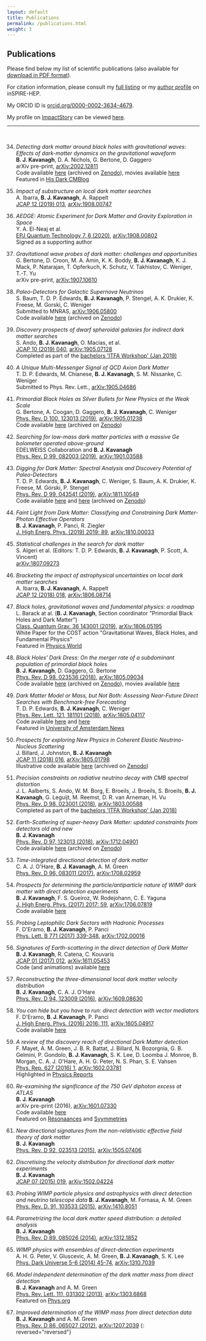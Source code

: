 ```yaml
---
layout: default
title: Publications
permalink: /publications.html
weight: 3
---
```


## Publications

Please find below my list of scientific publications (also available for [download in PDF format](/assets/BradleyKAVANAGH-PublicationList.pdf)). 

For citation information, please consult my [full listing](https://inspirehep.net/search?p=exactauthor%3AB.J.Kavanagh.1&sf=earliestdate) or my [author profile](http://inspirehep.net/author/profile/B.J.Kavanagh.1) on inSPIRE-HEP.

My ORCID ID is [orcid.org/0000-0002-3634-4679](https://orcid.org/0000-0002-3634-4679). 

My profile on [ImpactStory](https://impactstory.org/) can be viewed [here](https://impactstory.org/u/0000-0002-3634-4679).


*** 
<br>

34. *Detecting dark matter around black holes with gravitational waves: Effects of dark-matter dynamics on the gravitational waveform*  
**B. J. Kavanagh**, D. A. Nichols, G. Bertone, D. Gaggero  
arXiv pre-print, [arXiv:2002.12811](https://arxiv.org/abs/2002.12811)  
Code available [here](https://github.com/bradkav/HaloFeedback) (archived on [Zenodo](https://doi.org/10.5281/zenodo.3688812)), movies available [here](https://doi.org/10.6084/m9.figshare.11663676)  
Featured in [His Dark CMBlog](https://www.sunnyvagnozzi.com/blog/top-arxiv-week-10-2020)

33. *Impact of substructure on local dark matter searches*  
A. Ibarra, **B. J. Kavanagh**, A. Rappelt  
[JCAP 12 (2019) 013](https://doi.org/10.1088/1475-7516/2019/12/013), [arXiv:1908.00747](https://arxiv.org/abs/1908.00747)  

32. *AEDGE: Atomic Experiment for Dark Matter and Gravity Exploration in Space*  
Y. A. El-Neaj et al.  
[EPJ Quantum Technology 7, 6 (2020)](https://doi.org/10.1140/epjqt/s40507-020-0080-0), [arXiv:1908.00802](https://arxiv.org/abs/1908.00802)  
Signed as a supporting author

31. *Gravitational wave probes of dark matter: challenges and opportunities*  
G. Bertone, D. Croon, M. A. Amin, K. K. Boddy, **B. J. Kavanagh**, K. J. Mack, P. Natarajan, T. Opferkuch, K. Schutz, V. Takhistov, C. Weniger, T.-T. Yu  
arXiv pre-print, [arXiv:1907.10610](https://arxiv.org/abs/1907.10610)  

30. *Paleo-Detectors for Galactic Supernova Neutrinos*  
S. Baum, T. D. P. Edwards, **B. J. Kavanagh**, P. Stengel, A. K. Drukier, K. Freese, M. Gorski, C. Weniger  
Submitted to MNRAS, [arXiv:1906.05800](https://arxiv.org/abs/1906.05800)  
Code available [here](https://github.com/tedwards2412/SN-paleology) (archived on [Zenodo](https://doi.org/10.5281/zenodo.3066206))

29. *Discovery prospects of dwarf spheroidal galaxies for indirect dark matter searches*  
S. Ando, **B. J. Kavanagh**, O. Macias, et al.  
[JCAP 10 (2019) 040](https://doi.org/10.1088/1475-7516/2019/10/040), [arXiv:1905.07128](https://arxiv.org/abs/1905.07128)  
Completed as part of the [bachelors 'ITFA Workshop' (Jan 2019)](https://iop.uva.nl/content/news/2019/10/bachelor-students-publish-research-on-dwarf-galaxies.html)

28. *A Unique Multi-Messenger Signal of QCD Axion Dark Matter*  
T. D. P. Edwards, M. Chianese, **B. J. Kavanagh**, S. M. Nissanke, C. Weniger  
Submitted to Phys. Rev. Lett., [arXiv:1905.04686](https://arxiv.org/abs/1905.04686)

27. *Primordial Black Holes as Silver Bullets for New Physics at the Weak Scale*  
G. Bertone, A. Coogan, D. Gaggero, **B. J. Kavanagh**, C. Weniger  
[Phys. Rev. D 100, 123013 (2019)](https://doi.org/10.1103/PhysRevD.100.123013), [arXiv:1905.01238](https://arxiv.org/abs/1905.01238)  
Code available [here](https://github.com/adam-coogan/pbhs_vs_wimps) (archived on [Zenodo](https://zenodo.org/badge/latestdoi/169754838))

26. *Searching for low-mass dark matter particles with a massive Ge bolometer operated above-ground*  
EDELWEISS Collaboration and **B. J. Kavanagh**  
[Phys. Rev. D 99, 082003 (2019)](https://doi.org/10.1103/PhysRevD.99.082003), [arXiv:1901.03588](https://arxiv.org/abs/1901.03588)  

25. *Digging for Dark Matter: Spectral Analysis and Discovery Potential of Paleo-Detectors*  
T. D. P. Edwards, **B. J. Kavanagh**, C. Weniger, S. Baum, A. K. Drukier, K. Freese, M. Górski, P. Stengel  
[Phys. Rev. D 99, 043541 (2019)](https://doi.org/10.1103/PhysRevD.99.043541), [arXiv:1811.10549](https://arxiv.org/abs/1811.10549)    
Code available [here](https://github.com/tedwards2412/paleopy/) and  [here](https://github.com/tedwards2412/paleo_detectors/) (archived on [Zenodo](https://zenodo.org/badge/latestdoi/142072044))  

24. *Faint Light from Dark Matter: Classifying and Constraining Dark Matter-Photon Effective Operators*  
**B. J. Kavanagh**, P. Panci, R. Ziegler  
[J. High Energ. Phys. (2019) 2019: 89](https://doi.org/10.1007/JHEP04(2019)089), [arXiv:1810.00033](https://arxiv.org/abs/1810.00033)  

23. *Statistical challenges in the search for dark matter*  
S. Algeri et al. (Editors: T. D. P. Edwards, **B. J. Kavanagh**, P. Scott, A. Vincent)  
[arXiv:1807.09273](https://arxiv.org/abs/1807.09273)  

22. *Bracketing the impact of astrophysical uncertainties on local dark matter searches*  
A. Ibarra, **B. J. Kavanagh**, A. Rappelt  
[JCAP 12 (2018) 018](https://doi.org/10.1088/1475-7516/2018/12/018), [arXiv:1806.08714](https://arxiv.org/abs/1806.08714)  

21. *Black holes, gravitational waves and fundamental physics: a roadmap*  
L. Barack at al. (**B. J. Kavanagh**, Section coordinator "Primordial Black Holes and Dark Matter")  
[Class. Quantum Grav. 36 143001 (2019)](https://doi.org/10.1088/1361-6382/ab0587), [arXiv:1806.05195](https://arxiv.org/abs/1806.05195)  
White Paper for the COST action "Gravitational Waves, Black Holes, and Fundamental Physics"  
Featured in [Physics World](https://physicsworld.com/a/roadmap-offers-expert-insight-into-gravitational-wave-astronomy/)

20. *Black Holes' Dark Dress: On the merger rate of a subdominant population of primordial black holes*  
**B. J. Kavanagh**, D. Gaggero, G. Bertone  
[Phys. Rev. D 98, 023536 (2018)](https://doi.org/10.1103/PhysRevD.98.023536), [arXiv:1805.09034](https://arxiv.org/abs/1805.09034)  
Code available [here](https://github.com/bradkav/BlackHolesDarkDress) (archived on [Zenodo](https://doi.org/10.5281/zenodo.1251160)), movies available [here](https://doi.org/10.6084/m9.figshare.6298397)

19. *Dark Matter Model or Mass, but Not Both: Assessing Near-Future Direct Searches with Benchmark-free Forecasting*  
T. D. P. Edwards, **B. J. Kavanagh**, C. Weniger  
[Phys. Rev. Lett. 121, 181101 (2018)](https://doi.org/10.1103/PhysRevLett.121.181101), [arXiv:1805.04117](https://arxiv.org/abs/1805.04117)  
Code available [here](https://github.com/bradkav/WIMpy_NREFT) and [here](https://github.com/tedwards2412/benchmark_free_forecasting)  
Featured in [University of Amsterdam News](http://iop.uva.nl/content/news/2018/11/mass-or-interaction-but-not-both.html)

18. *Prospects for exploring New Physics in Coherent Elastic Neutrino-Nucleus Scattering*  
J. Billard, J. Johnston, **B. J. Kavanagh**  
[JCAP 11 (2018) 016](https://doi.org/10.1088/1475-7516/2018/11/016), [arXiv:1805.01798](https://arxiv.org/abs/1805.01798)  
Illustrative code available [here](https://github.com/bradkav/CEvNS) (archived on [Zenodo](https://doi.org/10.5281/zenodo.1229055))

17. *Precision constraints on radiative neutrino decay with CMB spectral distortion*  
J. L. Aalberts, S. Ando, W. M. Borg, E. Broeils, J. Broeils, S. Broeils, **B. J. Kavanagh**, G. Leguijt, M. Reemst, D. R. van Arneman, H. Vu  
[Phys. Rev. D 98, 023001 (2018)](https://doi.org/10.1103/PhysRevD.98.023001), [arXiv:1803.00588](https://arxiv.org/abs/1803.00588)  
Completed as part of the [bachelors 'ITFA Workshop' (Jan 2018)](https://iop.uva.nl/content/news/2018/07/bachelor-workshop-results-in-publication-on-neutrino-decay.html)

16. *Earth-Scattering of super-heavy Dark Matter: updated constraints from detectors old and new*  
**B. J. Kavanagh**  
[Phys. Rev. D 97, 123013 (2018)](https://doi.org/10.1103/PhysRevD.97.123013), [arXiv:1712.04901](https://arxiv.org/abs/1712.04901)  
Code available [here](https://github.com/bradkav/verne) (archived on [Zenodo](https://doi.org/10.5281/zenodo.1115601))

15. *Time-integrated directional detection of dark matter*  
C. A. J. O'Hare, **B. J. Kavanagh**, A. M. Green  
[Phys. Rev. D 96, 083011 (2017)](https://doi.org/10.1103/PhysRevD.96.083011), [arXiv:1708.02959](https://arxiv.org/abs/1708.02959)

14. *Prospects for determining the particle/antiparticle nature of WIMP dark matter with direct detection experiments*  
**B. J. Kavanagh**, F. S. Queiroz, W. Rodejohann, C. E. Yaguna  
[J. High Energ. Phys. (2017) 2017: 59](https://doi.org/10.1007/JHEP10(2017)059), [arXiv:1706.07819](http://arxiv.org/abs/1706.07819)  
Code available [here](https://github.com/bradkav/AntiparticleDM)

13. *Probing Leptophilic Dark Sectors with Hadronic Processes*  
F. D'Eramo, **B. J. Kavanagh**, P. Panci  
[Phys. Lett. B 771 (2017) 339-348](https://doi.org/10.1016/j.physletb.2017.05.063), [arXiv:1702.00016](http://arxiv.org/abs/1702.00016)  

12. *Signatures of Earth-scattering in the direct detection of Dark Matter*  
**B. J. Kavanagh**, R. Catena, C. Kouvaris  
[JCAP 01 (2017) 012](http://dx.doi.org/10.1088/1475-7516/2017/01/012), [arXiv:1611.05453](http://arxiv.org/abs/1611.05453)  
Code (and animations) available [here](https://github.com/bradkav/EarthShadow)

11. *Reconstructing the three-dimensional local dark matter velocity distribution*  
**B. J. Kavanagh**, C. A. J. O'Hare  
[Phys. Rev. D 94, 123009 (2016)](http://dx.doi.org/10.1103/PhysRevD.94.123009), [arXiv:1609.08630](http://arxiv.org/abs/1609.08630)  

10. *You can hide but you have to run: direct detection with vector mediators*  
F. D'Eramo, **B. J. Kavanagh**, P. Panci  
[J. High Energ. Phys. (2016) 2016: 111](http://dx.doi.org/10.1007/JHEP08(2016)111), [arXiv:1605.04917](http://arxiv.org/abs/1605.04917)  
Code available [here](https://github.com/bradkav/runDM)

9. *A review of the discovery reach of directional Dark Matter detection*  
F. Mayet, A. M. Green, J. B. R. Battat, J. Billard, N. Bozorgnia, G. B. Gelmini, P. Gondolo, **B. J. Kavanagh**, S. K. Lee, D. Loomba J. Monroe, B. Morgan, C. A. J. O'Hare, A. H. G. Peter, N. S. Phan, S. E. Vahsen  
[Phys. Rep. 627 (2016) 1](http://dx.doi.org/10.1016/j.physrep.2016.02.007), [arXiv:1602.03781](http://arxiv.org/abs/1602.03781)  
Highlighted in [Physics Reports](http://www.journals.elsevier.com/physics-reports/highlighted-articles/new-eyes-to-detect-the-invisible)

8. *Re-examining the significance of the 750 GeV diphoton excess at ATLAS*  
**B. J. Kavanagh**  
arXiv pre-print (2016), [arXiv:1601.07330](http://arxiv.org/abs/1601.07330)  
Code available [here](https://github.com/bradkav/ATLASfits)   
Featured on [R&eacute;sonaances](http://resonaances.blogspot.fr/2016/01/750-ways-to-leave-your-lover.html) and  [Syymmetries](http://syymmetries.blogspot.com.au/2016/01/friday-wrap-up-diphoton-uncertainties.html)

7. *New directional signatures from the non-relativistic effective field theory of dark matter*  
**B. J. Kavanagh**  
[Phys. Rev. D 92, 023513 (2015)](http://dx.doi.org/10.1103/PhysRevD.92.023513), [arXiv:1505.07406](http://arxiv.org/abs/1505.07406)

6. *Discretising the velocity distribution for directional dark matter experiments*  
**B. J. Kavanagh**  
[JCAP 07 (2015) 019](http://dx.doi.org/10.1088/1475-7516/2015/07/019), [arXiv:1502.04224](http://arxiv.org/abs/1502.04224)

5. *Probing WIMP particle physics and astrophysics with direct detection and neutrino telescope data*
**B. J. Kavanagh**, M. Fornasa, A. M. Green <br>
[Phys. Rev. D. 91, 103533 (2015)](http://dx.doi.org/10.1103/PhysRevD.91.103533), [arXiv:1410.8051](http://arxiv.org/abs/1410.8051)

4. *Parametrizing the local dark matter speed distribution: a detailed analysis*  
**B. J. Kavanagh**  
[Phys. Rev. D 89, 085026 (2014)](http://dx.doi.org/10.1103/PhysRevD.89.085026), [arXiv:1312.1852](http://arxiv.org/abs/1312.1852)

3. *WIMP physics with ensembles of direct-detection experiments*  
A. H. G. Peter, V. Gluscevic, A. M. Green, **B. J. Kavanagh**, S. K. Lee  
[Phys. Dark Universe 5-6 (2014) 45-74](http://dx.doi.org/10.1016/j.dark.2014.10.006), [arXiv:1310.7039](http://arxiv.org/abs/1310.7039)

2. *Model independent determination of the dark matter mass from direct detection*  
**B. J. Kavanagh** and A. M. Green  
[Phys. Rev. Lett. 111, 031302 (2013)](http://dx.doi.org/10.1103/PhysRevLett.111.031302), [arXiv:1303.6868](http://arxiv.org/abs/1303.6868)  
Featured on [Phys.org](http://phys.org/news/2013-07-model-independent-dark-mass-future-discoveries.html)

1. *Improved determination of the WIMP mass from direct detection data*  
**B. J. Kavanagh** and A. M. Green  
[Phys. Rev. D 86, 065027 (2012)](http://dx.doi.org/10.1103/PhysRevD.86.065027), [arXiv:1207.2039](http://arxiv.org/abs/1207.2039)
{: reversed="reversed"}
